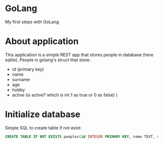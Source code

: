 # GoLang
My first steps with GoLang

# About application
This application is a simple REST app that stores people in database (here sqlite). People is golang's struct that store:
- id (primary key)
- name
- surname
- age
- hobby
- active (is active? which is int 1 as true or 0 as false)
) 
# Initialize database

Simple SQL to create table if not exist:

```sql
CREATE TABLE IF NOT EXISTS peoples(id INTEGER PRIMARY KEY, name TEXT, surname TEXT, age INTEGER, hobby STRING, active INTEGER);
```